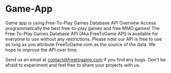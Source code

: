 # Game-App

Game app is using Free-To-Play Games Database API
Overview
Access programmatically the best free-to-play games and free MMO games! The Free-To-Play Games Database API (Aka FreeToGame API) is available for everyone to use without any restrictions. Please note our API is free to use as long as you attribute FreeToGame.com as the source of the data. We hope to improve the API over time.

Send us an email at contact@freetogame.com if you find any bugs. Don't be afraid to experiment and feel free to share your projects with us.
